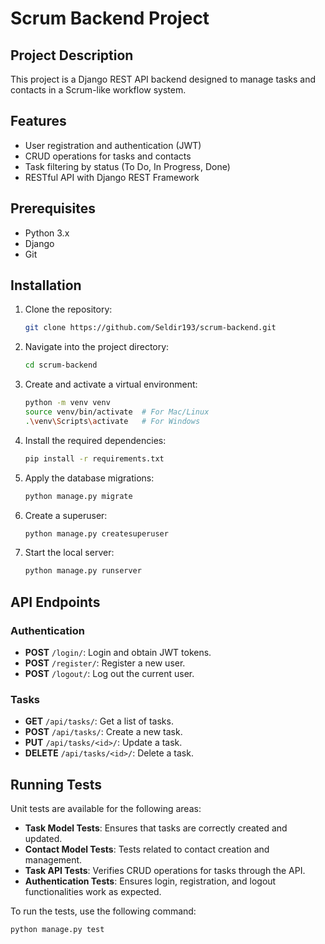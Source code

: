 # Scrum Backend Project

## Project Description
This project is a Django REST API backend designed to manage tasks and contacts in a Scrum-like workflow system.

## Features
- User registration and authentication (JWT)
- CRUD operations for tasks and contacts
- Task filtering by status (To Do, In Progress, Done)
- RESTful API with Django REST Framework

## Prerequisites
- Python 3.x
- Django
- Git

## Installation

1. Clone the repository:
    ```bash
    git clone https://github.com/Seldir193/scrum-backend.git
    ```

2. Navigate into the project directory:
    ```bash
    cd scrum-backend
    ```

3. Create and activate a virtual environment:
    ```bash
    python -m venv venv
    source venv/bin/activate  # For Mac/Linux
    .\venv\Scripts\activate   # For Windows
    ```

4. Install the required dependencies:
    ```bash
    pip install -r requirements.txt
    ```

5. Apply the database migrations:
    ```bash
    python manage.py migrate
    ```

6. Create a superuser:
    ```bash
    python manage.py createsuperuser
    ```

7. Start the local server:
    ```bash
    python manage.py runserver
    ```

## API Endpoints

### Authentication
- **POST** `/login/`: Login and obtain JWT tokens.
- **POST** `/register/`: Register a new user.
- **POST** `/logout/`: Log out the current user.

### Tasks
- **GET** `/api/tasks/`: Get a list of tasks.
- **POST** `/api/tasks/`: Create a new task.
- **PUT** `/api/tasks/<id>/`: Update a task.
- **DELETE** `/api/tasks/<id>/`: Delete a task.

## Running Tests

Unit tests are available for the following areas:
- **Task Model Tests**: Ensures that tasks are correctly created and updated.
- **Contact Model Tests**: Tests related to contact creation and management.
- **Task API Tests**: Verifies CRUD operations for tasks through the API.
- **Authentication Tests**: Ensures login, registration, and logout functionalities work as expected.

To run the tests, use the following command:
```bash
python manage.py test
